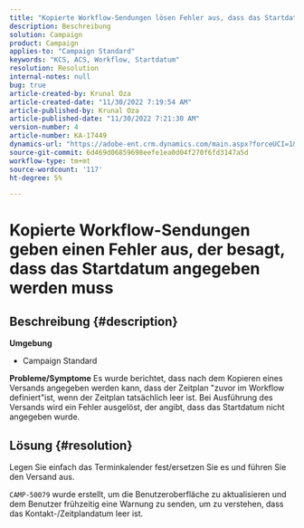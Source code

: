 ```yaml
---
title: "Kopierte Workflow-Sendungen lösen Fehler aus, dass das Startdatum angegeben werden muss"
description: Beschreibung
solution: Campaign
product: Campaign
applies-to: "Campaign Standard"
keywords: "KCS, ACS, Workflow, Startdatum"
resolution: Resolution
internal-notes: null
bug: true
article-created-by: Krunal Oza
article-created-date: "11/30/2022 7:19:54 AM"
article-published-by: Krunal Oza
article-published-date: "11/30/2022 7:21:30 AM"
version-number: 4
article-number: KA-17449
dynamics-url: "https://adobe-ent.crm.dynamics.com/main.aspx?forceUCI=1&pagetype=entityrecord&etn=knowledgearticle&id=5eea425e-7f70-ed11-9561-6045bd006a22"
source-git-commit: 6d469d06859698eefe1ea0d04f270f6fd3147a5d
workflow-type: tm+mt
source-wordcount: '117'
ht-degree: 5%

---
```


# Kopierte Workflow-Sendungen geben einen Fehler aus, der besagt, dass das Startdatum angegeben werden muss

## Beschreibung {#description}

<b>Umgebung</b>
- Campaign Standard



<b>Probleme/Symptome</b>
Es wurde berichtet, dass nach dem Kopieren eines Versands angegeben werden kann, dass der Zeitplan &quot;zuvor im Workflow definiert&quot;ist, wenn der Zeitplan tatsächlich leer ist. Bei Ausführung des Versands wird ein Fehler ausgelöst, der angibt, dass das Startdatum nicht angegeben wurde.


## Lösung {#resolution}


Legen Sie einfach das Terminkalender fest/ersetzen Sie es und führen Sie den Versand aus.

`CAMP-50079` wurde erstellt, um die Benutzeroberfläche zu aktualisieren und dem Benutzer frühzeitig eine Warnung zu senden, um zu verstehen, dass das Kontakt-/Zeitplandatum leer ist.
